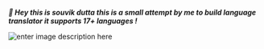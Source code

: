 ***👋 Hey this is souvik dutta this is a small attempt by me to build language translator it supports 17+ languages !*** 

![enter image description here](https://im2.ezgif.com/tmp/ezgif-2-256589f8158f.gif)
